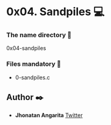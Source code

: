 # 0x04. Sandpiles :computer:

### The name directory :file_folder:

0x04-sandpiles

### Files mandatory :page_facing_up:

- 0-sandpiles.c

## Author :black_nib:

- **Jhonatan Angarita**
  [Twitter](https://twitter.com/Alejandro_Angar)